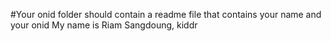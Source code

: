 #Your onid folder should contain a readme file that contains your name and your onid
My name is Riam Sangdoung, kiddr
